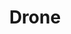 ---
layout: page
title: Drone
description: RRT* + MPC
img: assets/img/coursework/RO47005.gif
importance: 1.1
category: coursework
---